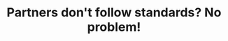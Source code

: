 ---
title: "Partners don't follow standards? No problem!"
description: Ballerina accommodates partner-specific EDI variations. Developers can convert them to organizations' standard formats using Ballerina's robust tools, ensuring effective collaboration with partners regardless of their specific variations.
image: 'images/EDI-schema-variations.png'
---